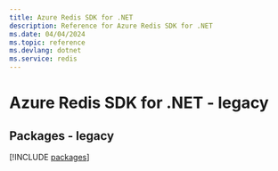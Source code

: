 ```yaml
---
title: Azure Redis SDK for .NET
description: Reference for Azure Redis SDK for .NET
ms.date: 04/04/2024
ms.topic: reference
ms.devlang: dotnet
ms.service: redis
---
```

# Azure Redis SDK for .NET - legacy
## Packages - legacy
[!INCLUDE [packages](redis-index.md)]